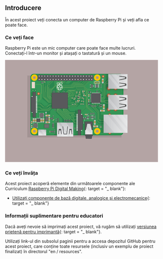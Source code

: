 ## Introducere

În acest proiect veți conecta un computer de Raspberry Pi și veți afla ce poate face.

### Ce veți face

Raspberry Pi este un mic computer care poate face multe lucruri. Conectați-l într-un monitor și atașați o tastatură și un mouse.

![captură de ecran](images/pi-plug-in.gif)

### Ce veți învăța

Acest proiect acoperă elemente din următoarele componente ale Curriculum [Raspberry Pi Digital Making](http://rpf.io/curriculum){: target = "_ blank"}:

+ [Utilizați componente de bază digitale, analogice și electromecanice](https://curriculum.raspberrypi.org/physical-computing/creator/){: target = "_ blank"}

### Informații suplimentare pentru educatori

Dacă aveți nevoie să imprimați acest proiect, vă rugăm să utilizați [versiunea prietenă pentru imprimantă](https://projects.raspberrypi.org/en/projects/raspberry-pi-getting-started/print){: target = "_ blank"}.

Utilizați link-ul din subsolul paginii pentru a accesa depozitul GitHub pentru acest proiect, care conține toate resursele (inclusiv un exemplu de proiect finalizat) în directorul "en / resources".